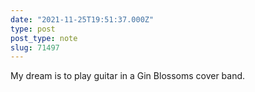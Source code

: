 ```yaml
---
date: "2021-11-25T19:51:37.000Z"
type: post 
post_type: note
slug: 71497
---
```

My dream is to play guitar in a Gin Blossoms cover band.  

